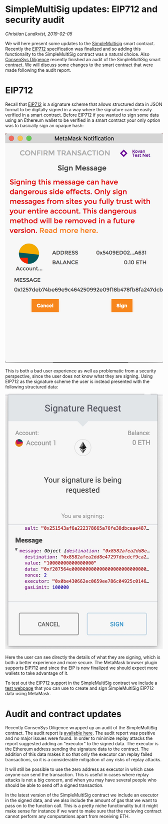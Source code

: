 # SimpleMultiSig updates: EIP712 and security audit

*Christian Lundkvist, 2019-02-05*

We will here present some updates to the [SimpleMultisig](https://github.com/christianlundkvist/simple-multisig) smart contract. Recently the [EIP712](https://eips.ethereum.org/EIPS/eip-712) specification was finalized and so adding this functionality to the SimpleMultiSig contract was a natural choice. Also [ConsenSys Diligence](https://consensys.net/diligence/) recently finished an audit of the SimpleMultiSig smart contract. We will discuss some changes to the smart contract that were made following the audit report.

# EIP712

Recall that [EIP712](https://eips.ethereum.org/EIPS/eip-712) is a signature scheme that allows structured data in JSON format to be digitally signed in a way where the signature can be easily verified in a smart contract. Before EIP712 if you wanted to sign some data using an Ethereum wallet to be verified in a smart contract your only option was to basically sign an opaque hash:

![](https://github.com/christianlundkvist/blog/blob/master/2019_02_05_simple_multisig_updates/files/metamask_no_eip712.png)

This is both a bad user experience as well as problematic from a security perspective, since the user does not know what they are signing. Using EIP712 as the signature scheme the user is instead presented with the following structured data:

![](https://github.com/christianlundkvist/blog/blob/master/2019_02_05_simple_multisig_updates/files/metamask_eip712.png)

Here the user can see directly the details of what they are signing, which is both a better experience and more secure. The MetaMask browser plugin supports EIP712 and since the EIP is now finalized we should expect more wallets to take advantage of it.

To test out the EIP712 support in the SimpleMultiSig contract we include a [test webpage](https://github.com/christianlundkvist/simple-multisig/blob/master/browsertest/index.html) that you can use to create and sign SimpleMultiSig EIP712 data using MetaMask.

# Audit and contract updates

Recently ConsenSys Diligence wrapped up an audit of the SimpleMultiSig contract. The audit report is [avaliable here](https://github.com/christianlundkvist/blog/blob/master/2019_02_05_simple_multisig_updates/files/multisig-diligence-audit.pdf). The audit report was positive and no major issues were found. In order to minimize replay attacks the report suggested adding an "executor" to the signed data. The executor is the Ethereum address sending the signature data to the contract. The addition of this data makes it so that only the executor can replay failed transactions, so it is a considerable mitigation of any risks of replay attacks.

It will still be possible to use the zero address as executor in which case anyone can send the transaction. This is useful in cases where replay attacks is not a big concern, and when you may have several people who should be able to send off a signed transaction.

In the latest version of the SimpleMultiSig contract we include an executor in the signed data, and we also include the amount of gas that we want to pass on to the function call. This is a pretty niche functionality but it might make sense for instance if we want to make sure that the recieving contract cannot perform any computations apart from receiving ETH.

